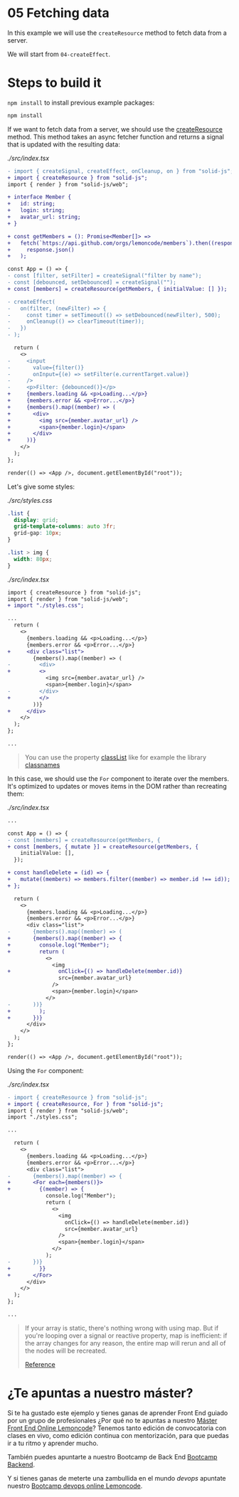# 05 Fetching data

In this example we will use the `createResource` method to fetch data from a server.

We will start from `04-createEffect`.

# Steps to build it

`npm install` to install previous example packages:

```bash
npm install
```

If we want to fetch data from a server, we should use the [createResource ](https://www.solidjs.com/docs/latest/api#createresource) method. This method takes an async fetcher function and returns a signal that is updated with the resulting data:

_./src/index.tsx_

```diff
- import { createSignal, createEffect, onCleanup, on } from "solid-js";
+ import { createResource } from "solid-js";
import { render } from "solid-js/web";

+ interface Member {
+   id: string;
+   login: string;
+   avatar_url: string;
+ }

+ const getMembers = (): Promise<Member[]> =>
+   fetch(`https://api.github.com/orgs/lemoncode/members`).then((response) =>
+     response.json()
+   );

const App = () => {
- const [filter, setFilter] = createSignal("filter by name");
- const [debounced, setDebounced] = createSignal("");
+ const [members] = createResource(getMembers, { initialValue: [] });

- createEffect(
-   on(filter, (newFilter) => {
-     const timer = setTimeout(() => setDebounced(newFilter), 500);
-     onCleanup(() => clearTimeout(timer));
-   })
- );

  return (
    <>
-     <input
-       value={filter()}
-       onInput={(e) => setFilter(e.currentTarget.value)}
-     />
-     <p>Filter: {debounced()}</p>
+     {members.loading && <p>Loading...</p>}
+     {members.error && <p>Error...</p>}
+     {members().map((member) => (
+       <div>
+         <img src={member.avatar_url} />
+         <span>{member.login}</span>
+       </div>
+     ))}
    </>
  );
};

render(() => <App />, document.getElementById("root"));

```

Let's give some styles:

_./src/styles.css_

```css
.list {
  display: grid;
  grid-template-columns: auto 3fr;
  grid-gap: 10px;
}

.list > img {
  width: 80px;
}

```

_./src/index.tsx_

```diff
import { createResource } from "solid-js";
import { render } from "solid-js/web";
+ import "./styles.css";

...
  return (
    <>
      {members.loading && <p>Loading...</p>}
      {members.error && <p>Error...</p>}
+     <div class="list">
        {members().map((member) => (
-         <div>
+         <>
            <img src={member.avatar_url} />
            <span>{member.login}</span>
-         </div>
+         </>
        ))}
+     </div>
    </>
  );
};

...

```

> You can use the property [classList](https://www.solidjs.com/tutorial/bindings_classlist) like for example the library [classnames](https://www.npmjs.com/package/classnames)

In this case, we should use the `For` component to iterate over the members. It's optimized to updates or moves items in the DOM rather than recreating them:

_./src/index.tsx_

```diff
...

const App = () => {
- const [members] = createResource(getMembers, {
+ const [members, { mutate }] = createResource(getMembers, {
    initialValue: [],
  });

+ const handleDelete = (id) => {
+   mutate((members) => members.filter((member) => member.id !== id));
+ };

  return (
    <>
      {members.loading && <p>Loading...</p>}
      {members.error && <p>Error...</p>}
      <div class="list">
-       {members().map((member) => (
+       {members().map((member) => {
+         console.log("Member");
+         return (
            <>
              <img
+               onClick={() => handleDelete(member.id)}
                src={member.avatar_url}
              />
              <span>{member.login}</span>
            </>
-       ))}
+         );
+       })}
      </div>
    </>
  );
};

render(() => <App />, document.getElementById("root"));

```

Using the `For` component:

_./src/index.tsx_

```diff
- import { createResource } from "solid-js";
+ import { createResource, For } from "solid-js";
import { render } from "solid-js/web";
import "./styles.css";

...

  return (
    <>
      {members.loading && <p>Loading...</p>}
      {members.error && <p>Error...</p>}
      <div class="list">
-       {members().map((member) => {
+       <For each={members()}>
+         {(member) => {
            console.log("Member");
            return (
              <>
                <img
                  onClick={() => handleDelete(member.id)}
                  src={member.avatar_url}
                />
                <span>{member.login}</span>
              </>
            );
-       })}
+         }}
+       </For>
      </div>
    </>
  );
};

...

```

> If your array is static, there's nothing wrong with using map. But if you're looping over a signal or reactive property, map is inefficient: if the array changes for any reason, the entire map will rerun and all of the nodes will be recreated.
>
> [Reference](https://www.solidjs.com/guides/faq#why-shouldnt-i-use-map-in-my-template-and-whats-the-difference-between-for-and-index)

# ¿Te apuntas a nuestro máster?

Si te ha gustado este ejemplo y tienes ganas de aprender Front End guiado por un grupo de profesionales ¿Por qué no te apuntas a nuestro [Máster Front End Online Lemoncode](https://lemoncode.net/master-frontend#inicio-banner)? Tenemos tanto edición de convocatoria con clases en vivo, como edición continua con mentorización, para que puedas ir a tu ritmo y aprender mucho.

También puedes apuntarte a nuestro Bootcamp de Back End [Bootcamp Backend](https://lemoncode.net/bootcamp-backend#inicio-banner).

Y si tienes ganas de meterte una zambullida en el mundo _devops_ apuntate nuestro [Bootcamp devops online Lemoncode](https://lemoncode.net/bootcamp-devops#bootcamp-devops/inicio).
